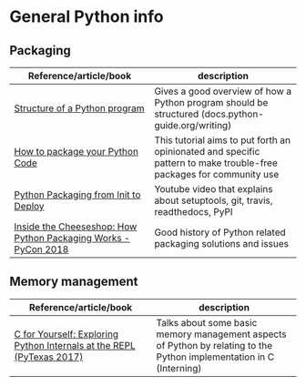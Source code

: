 # General Python info

## Packaging

| Reference/article/book | description  |
|--|--|
| [Structure of a Python program](https://docs.python-guide.org/writing/structure/) | Gives a good overview of how a Python program should be structured (docs.python-guide.org/writing) |
| [How to package your Python Code](https://python-packaging.readthedocs.io/en/latest/index.html) | This tutorial aims to put forth an opinionated and specific pattern to make trouble-free packages for community use |
| [Python Packaging from Init to Deploy](https://www.youtube.com/watch?v=4fzAMdLKC5k) | Youtube video that explains about setuptools, git, travis, readthedocs, PyPI |
| [Inside the Cheeseshop: How Python Packaging Works - PyCon 2018](https://www.youtube.com/watch?v=AQsZsgJ30AE) | Good history of Python related packaging solutions and issues |

## Memory management

| Reference/article/book | description  |
|--|--|
| [C for Yourself: Exploring Python Internals at the REPL (PyTexas 2017)](https://www.youtube.com/watch?v=zhvnyGd0n8Q) | Talks about some basic memory management aspects of Python by relating to the Python implementation in C (Interning) |

<!--stackedit_data:
eyJoaXN0b3J5IjpbLTExMzM1MTE2MjgsLTc2NTY2MDA1OSwtMz
EwODc2MzU1LDk3MjUyMzc2NywtMTE3NzY5ODczOSwtNTYzMTgy
NDcsMTQ4OTgzNzQ1MiwtNjAxNTk4NDcxLDEzNTkxMjI4MTNdfQ
==
-->